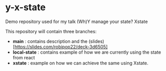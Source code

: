 # y-x-state

Demo repository used for my talk (Wh)Y manage your state? Xstate

This repository will contain three branches:

- **main** : contains description and the (slides)[https://slides.com/robipop22/deck-3d6505]
- **local-state** : contains example of how we are currently using the state from react
- **xstate** : example on how we can achieve the same using Xstate.

